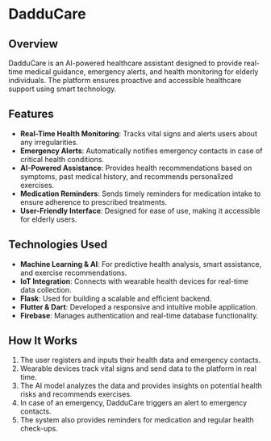 # DadduCare

## Overview
DadduCare is an AI-powered healthcare assistant designed to provide real-time medical guidance, emergency alerts, and health monitoring for elderly individuals. The platform ensures proactive and accessible healthcare support using smart technology.

## Features
- **Real-Time Health Monitoring**: Tracks vital signs and alerts users about any irregularities.
- **Emergency Alerts**: Automatically notifies emergency contacts in case of critical health conditions.
- **AI-Powered Assistance**: Provides health recommendations based on symptoms, past medical history, and recommends personalized exercises.
- **Medication Reminders**: Sends timely reminders for medication intake to ensure adherence to prescribed treatments.
- **User-Friendly Interface**: Designed for ease of use, making it accessible for elderly users.

## Technologies Used
- **Machine Learning & AI**: For predictive health analysis, smart assistance, and exercise recommendations.
- **IoT Integration**: Connects with wearable health devices for real-time data collection.
- **Flask**: Used for building a scalable and efficient backend.
- **Flutter & Dart**: Developed a responsive and intuitive mobile application.
- **Firebase**: Manages authentication and real-time database functionality.

## How It Works
1. The user registers and inputs their health data and emergency contacts.
2. Wearable devices track vital signs and send data to the platform in real time.
3. The AI model analyzes the data and provides insights on potential health risks and recommends exercises.
4. In case of an emergency, DadduCare triggers an alert to emergency contacts.
5. The system also provides reminders for medication and regular health check-ups.
